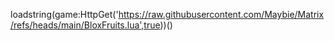 loadstring(game:HttpGet('https://raw.githubusercontent.com/Maybie/Matrix/refs/heads/main/BloxFruits.lua',true))()
